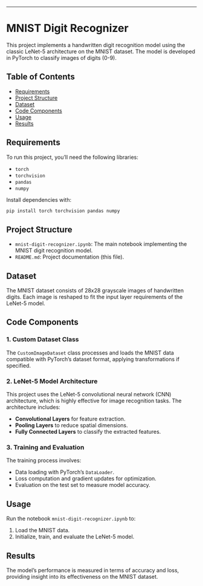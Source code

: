 
---

# MNIST Digit Recognizer

This project implements a handwritten digit recognition model using the classic LeNet-5 architecture on the MNIST dataset. The model is developed in PyTorch to classify images of digits (0-9).

## Table of Contents
- [Requirements](#requirements)
- [Project Structure](#project-structure)
- [Dataset](#dataset)
- [Code Components](#code-components)
- [Usage](#usage)
- [Results](#results)


## Requirements
To run this project, you’ll need the following libraries:
- `torch`
- `torchvision`
- `pandas`
- `numpy`

Install dependencies with:
```bash
pip install torch torchvision pandas numpy
```

## Project Structure
- `mnist-digit-recognizer.ipynb`: The main notebook implementing the MNIST digit recognition model.
- `README.md`: Project documentation (this file).

## Dataset
The MNIST dataset consists of 28x28 grayscale images of handwritten digits. Each image is reshaped to fit the input layer requirements of the LeNet-5 model.

## Code Components

### 1. **Custom Dataset Class**
The `CustomImageDataset` class processes and loads the MNIST data compatible with PyTorch’s dataset format, applying transformations if specified.

### 2. **LeNet-5 Model Architecture**
This project uses the LeNet-5 convolutional neural network (CNN) architecture, which is highly effective for image recognition tasks. The architecture includes:
- **Convolutional Layers** for feature extraction.
- **Pooling Layers** to reduce spatial dimensions.
- **Fully Connected Layers** to classify the extracted features.

### 3. **Training and Evaluation**
The training process involves:
- Data loading with PyTorch’s `DataLoader`.
- Loss computation and gradient updates for optimization.
- Evaluation on the test set to measure model accuracy.

## Usage
Run the notebook `mnist-digit-recognizer.ipynb` to:
1. Load the MNIST data.
2. Initialize, train, and evaluate the LeNet-5 model.

## Results
The model’s performance is measured in terms of accuracy and loss, providing insight into its effectiveness on the MNIST dataset.
